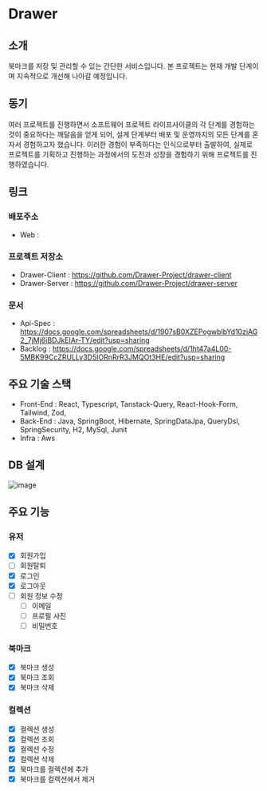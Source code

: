 # Drawer 

## 소개

북마크를 저장 및 관리할 수 있는 간단한 서비스입니다. 본 프로젝트는 현재 개발 단계이며 지속적으로 개선해 나아갈 예정입니다.

## 동기 

여러 프로젝트를 진행하면서 소프트웨어 프로젝트 라이프사이클의 각 단계를 경험하는 것이 중요하다는 깨달음을 얻게 되어, 설계 단계부터 배포 및 운영까지의 모든 단계를 혼자서 경험하고자 했습니다. 이러한 경험이 부족하다는 인식으로부터 출발하여, 실제로 프로젝트를 기획하고 진행하는 과정에서의 도전과 성장을 경험하기 위해 프로젝트를 진행하였습니다.

## 링크

### 배포주소

- Web : 

### 프로젝트 저장소

- Drawer-Client : https://github.com/Drawer-Project/drawer-client
- Drawer-Server : https://github.com/Drawer-Project/drawer-server

### 문서 

- Api-Spec : https://docs.google.com/spreadsheets/d/1907sB0XZEPogwbIbYd10ziAG2_7jMj6iBDJkEIAr-TY/edit?usp=sharing
- Backlog : https://docs.google.com/spreadsheets/d/1ht47a4L00-5MBK99CcZRULLy3D5IORnRrR3JMQOt3HE/edit?usp=sharing

## 주요 기술 스택

- Front-End : React, Typescript, Tanstack-Query, React-Hook-Form, Tailwind, Zod,
- Back-End : Java, SpringBoot, Hibernate, SpringDataJpa, QueryDsl, SpringSecurity, H2, MySql, Junit
- Infra : Aws

## DB 설계

![image](https://github.com/Drawer-Project/.github/assets/64501757/6374c569-77a4-4026-9221-93743afed4d7)

## 주요 기능

### 유저

- [x] 회원가입
- [ ] 회원탈퇴
- [x] 로그인
- [x] 로그아웃
- [ ] 회원 정보 수정
  - [ ] 이메일
  - [ ] 프로필 사진
  - [ ] 비밀번호

### 북마크

- [x] 북마크 생성
- [x] 북마크 조회
- [x] 북마크 삭제

### 컬렉션

- [x] 컬렉션 생성
- [x] 컬렉션 조회
- [x] 컬렉션 수정
- [x] 컬렉션 삭제
- [x] 북마크를 컬렉션에 추가
- [x] 북마크를 컬렉션에서 제거
